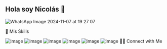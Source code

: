 ## Hola soy Nicolás 👋

![WhatsApp Image 2024-11-07 at 19 27 07](https://github.com/user-attachments/assets/b0882c47-608d-48d1-8977-6dcf922dd04f)

💼  Mis Skills 

![image](https://github.com/user-attachments/assets/6484bf1e-4d9f-4d3f-8b18-75d9d9bac874)
![image](https://github.com/user-attachments/assets/44f2fb36-5327-44e0-b74f-31ad1c258082)
![image](https://github.com/user-attachments/assets/bcb14c41-ca17-4e4c-bb92-085666aea862)
![image](https://github.com/user-attachments/assets/04d9853d-a4aa-4560-998f-97880db86832)
![image](https://github.com/user-attachments/assets/cc0f560d-f07f-41e3-90c0-22afc3ad40da)
![image](https://github.com/user-attachments/assets/11715c01-8b53-4e2e-8aae-e2478f3c7fb0)
🤝🏻  Connect with Me






<!--
**Nicobonigit/Nicobonigit** is a ✨ _special_ ✨ repository because its `README.md` (this file) appears on your GitHub profile.

Here are some ideas to get you started:

- 🔭 I’m currently working on ...
- 🌱 I’m currently learning ...
- 👯 I’m looking to collaborate on ...
- 🤔 I’m looking for help with ...
- 💬 Ask me about ...
- 📫 How to reach me: ...
- 😄 Pronouns: ...
- ⚡ Fun fact: ...
-->

